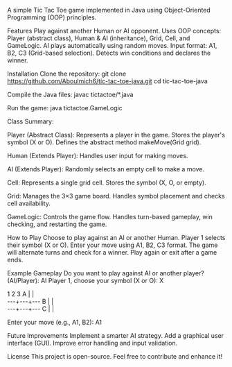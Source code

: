 A simple Tic Tac Toe game implemented in Java using Object-Oriented Programming (OOP) principles.

Features
Play against another Human or AI opponent.
Uses OOP concepts: Player (abstract class), Human & AI (inheritance), Grid, Cell, and GameLogic.
AI plays automatically using random moves.
Input format: A1, B2, C3 (Grid-based selection).
Detects win conditions and declares the winner.

Installation
Clone the repository:
git clone https://github.com/Aboulmich6/tic-tac-toe-java.git
cd tic-tac-toe-java

Compile the Java files:
javac tictactoe/*.java

Run the game:
java tictactoe.GameLogic

Class Summary:

Player (Abstract Class):
Represents a player in the game.
Stores the player's symbol (X or O).
Defines the abstract method makeMove(Grid grid).

Human (Extends Player):
Handles user input for making moves.

AI (Extends Player):
Randomly selects an empty cell to make a move.

Cell:
Represents a single grid cell.
Stores the symbol (X, O, or empty).

Grid:
Manages the 3×3 game board.
Handles symbol placement and checks cell availability.

GameLogic:
Controls the game flow.
Handles turn-based gameplay, win checking, and restarting the game.

How to Play
Choose to play against an AI or another Human.
Player 1 selects their symbol (X or O).
Enter your move using A1, B2, C3 format.
The game will alternate turns and check for a winner.
Play again or exit after a game ends.

Example Gameplay
Do you want to play against AI or another player? (AI/Player): AI
Player 1, choose your symbol (X or O): X

  1   2   3
A   |   |   
 ---+---+---
B   |   |   
 ---+---+---
C   |   |   

Enter your move (e.g., A1, B2): A1

Future Improvements 
Implement a smarter AI strategy.
Add a graphical user interface (GUI).
Improve error handling and input validation.

License
This project is open-source. Feel free to contribute and enhance it!
